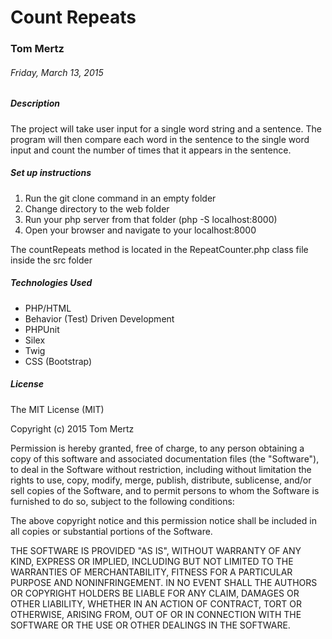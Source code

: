 # Count Repeats

### Tom Mertz

###### Friday, March 13, 2015

##### Description

The project will take user input for a single word string and a sentence. The program will then compare each word in the sentence to the single word input and count the number of times that it appears in the sentence.

##### Set up instructions

1. Run the git clone command in an empty folder
2. Change directory to the web folder
3. Run your php server from that folder (php -S localhost:8000)
4. Open your browser and navigate to your localhost:8000

The countRepeats method is located in the RepeatCounter.php class file inside the src folder

##### Technologies Used

* PHP/HTML
* Behavior (Test) Driven Development
* PHPUnit
* Silex
* Twig
* CSS (Bootstrap)

##### License

The MIT License (MIT)

Copyright (c) 2015 Tom Mertz

Permission is hereby granted, free of charge, to any person obtaining a copy
of this software and associated documentation files (the "Software"), to deal
in the Software without restriction, including without limitation the rights
to use, copy, modify, merge, publish, distribute, sublicense, and/or sell
copies of the Software, and to permit persons to whom the Software is
furnished to do so, subject to the following conditions:

The above copyright notice and this permission notice shall be included in
all copies or substantial portions of the Software.

THE SOFTWARE IS PROVIDED "AS IS", WITHOUT WARRANTY OF ANY KIND, EXPRESS OR
IMPLIED, INCLUDING BUT NOT LIMITED TO THE WARRANTIES OF MERCHANTABILITY,
FITNESS FOR A PARTICULAR PURPOSE AND NONINFRINGEMENT. IN NO EVENT SHALL THE
AUTHORS OR COPYRIGHT HOLDERS BE LIABLE FOR ANY CLAIM, DAMAGES OR OTHER
LIABILITY, WHETHER IN AN ACTION OF CONTRACT, TORT OR OTHERWISE, ARISING FROM,
OUT OF OR IN CONNECTION WITH THE SOFTWARE OR THE USE OR OTHER DEALINGS IN
THE SOFTWARE.
